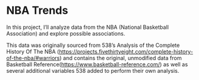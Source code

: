 # NBA Trends
 
In this project, I’ll analyze data from the NBA (National Basketball Association) and explore possible associations.

This data was originally sourced from 538’s Analysis of the Complete History Of The NBA (https://projects.fivethirtyeight.com/complete-history-of-the-nba/#warriors) and contains the original, unmodified data from Basketball Reference(https://www.basketball-reference.com/) as well as several additional variables 538 added to perform their own analysis.